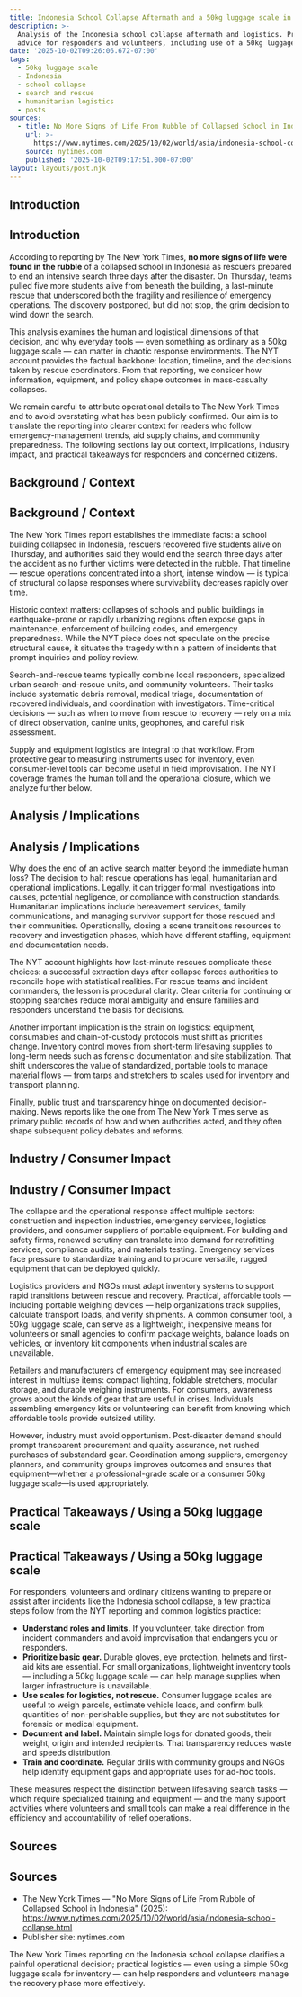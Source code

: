 ```yaml
---
title: Indonesia School Collapse Aftermath and a 50kg luggage scale in Log…
description: >-
  Analysis of the Indonesia school collapse aftermath and logistics. Practical
  advice for responders and volunteers, including use of a 50kg luggage scale.
date: '2025-10-02T09:26:06.672-07:00'
tags:
  - 50kg luggage scale
  - Indonesia
  - school collapse
  - search and rescue
  - humanitarian logistics
  - posts
sources:
  - title: No More Signs of Life From Rubble of Collapsed School in Indonesia
    url: >-
      https://www.nytimes.com/2025/10/02/world/asia/indonesia-school-collapse.html
    source: nytimes.com
    published: '2025-10-02T09:17:51.000-07:00'
layout: layouts/post.njk
---
```


## Introduction

## Introduction

According to reporting by The New York Times, **no more signs of life were found in the rubble** of a collapsed school in Indonesia as rescuers prepared to end an intensive search three days after the disaster. On Thursday, teams pulled five more students alive from beneath the building, a last-minute rescue that underscored both the fragility and resilience of emergency operations. The discovery postponed, but did not stop, the grim decision to wind down the search.

This analysis examines the human and logistical dimensions of that decision, and why everyday tools — even something as ordinary as a 50kg luggage scale — can matter in chaotic response environments. The NYT account provides the factual backbone: location, timeline, and the decisions taken by rescue coordinators. From that reporting, we consider how information, equipment, and policy shape outcomes in mass-casualty collapses.

We remain careful to attribute operational details to The New York Times and to avoid overstating what has been publicly confirmed. Our aim is to translate the reporting into clearer context for readers who follow emergency-management trends, aid supply chains, and community preparedness. The following sections lay out context, implications, industry impact, and practical takeaways for responders and concerned citizens.

## Background / Context

## Background / Context

The New York Times report establishes the immediate facts: a school building collapsed in Indonesia, rescuers recovered five students alive on Thursday, and authorities said they would end the search three days after the accident as no further victims were detected in the rubble. That timeline — rescue operations concentrated into a short, intense window — is typical of structural collapse responses where survivability decreases rapidly over time.

Historic context matters: collapses of schools and public buildings in earthquake-prone or rapidly urbanizing regions often expose gaps in maintenance, enforcement of building codes, and emergency preparedness. While the NYT piece does not speculate on the precise structural cause, it situates the tragedy within a pattern of incidents that prompt inquiries and policy review.

Search-and-rescue teams typically combine local responders, specialized urban search-and-rescue units, and community volunteers. Their tasks include systematic debris removal, medical triage, documentation of recovered individuals, and coordination with investigators. Time-critical decisions — such as when to move from rescue to recovery — rely on a mix of direct observation, canine units, geophones, and careful risk assessment.

Supply and equipment logistics are integral to that workflow. From protective gear to measuring instruments used for inventory, even consumer-level tools can become useful in field improvisation. The NYT coverage frames the human toll and the operational closure, which we analyze further below.

## Analysis / Implications

## Analysis / Implications

Why does the end of an active search matter beyond the immediate human loss? The decision to halt rescue operations has legal, humanitarian and operational implications. Legally, it can trigger formal investigations into causes, potential negligence, or compliance with construction standards. Humanitarian implications include bereavement services, family communications, and managing survivor support for those rescued and their communities. Operationally, closing a scene transitions resources to recovery and investigation phases, which have different staffing, equipment and documentation needs.

The NYT account highlights how last-minute rescues complicate these choices: a successful extraction days after collapse forces authorities to reconcile hope with statistical realities. For rescue teams and incident commanders, the lesson is procedural clarity. Clear criteria for continuing or stopping searches reduce moral ambiguity and ensure families and responders understand the basis for decisions.

Another important implication is the strain on logistics: equipment, consumables and chain-of-custody protocols must shift as priorities change. Inventory control moves from short-term lifesaving supplies to long-term needs such as forensic documentation and site stabilization. That shift underscores the value of standardized, portable tools to manage material flows — from tarps and stretchers to scales used for inventory and transport planning.

Finally, public trust and transparency hinge on documented decision-making. News reports like the one from The New York Times serve as primary public records of how and when authorities acted, and they often shape subsequent policy debates and reforms.

## Industry / Consumer Impact

## Industry / Consumer Impact

The collapse and the operational response affect multiple sectors: construction and inspection industries, emergency services, logistics providers, and consumer suppliers of portable equipment. For building and safety firms, renewed scrutiny can translate into demand for retrofitting services, compliance audits, and materials testing. Emergency services face pressure to standardize training and to procure versatile, rugged equipment that can be deployed quickly.

Logistics providers and NGOs must adapt inventory systems to support rapid transitions between rescue and recovery. Practical, affordable tools — including portable weighing devices — help organizations track supplies, calculate transport loads, and verify shipments. A common consumer tool, a 50kg luggage scale, can serve as a lightweight, inexpensive means for volunteers or small agencies to confirm package weights, balance loads on vehicles, or inventory kit components when industrial scales are unavailable.

Retailers and manufacturers of emergency equipment may see increased interest in multiuse items: compact lighting, foldable stretchers, modular storage, and durable weighing instruments. For consumers, awareness grows about the kinds of gear that are useful in crises. Individuals assembling emergency kits or volunteering can benefit from knowing which affordable tools provide outsized utility.

However, industry must avoid opportunism. Post-disaster demand should prompt transparent procurement and quality assurance, not rushed purchases of substandard gear. Coordination among suppliers, emergency planners, and community groups improves outcomes and ensures that equipment—whether a professional-grade scale or a consumer 50kg luggage scale—is used appropriately.

## Practical Takeaways / Using a 50kg luggage scale

## Practical Takeaways / Using a 50kg luggage scale

For responders, volunteers and ordinary citizens wanting to prepare or assist after incidents like the Indonesia school collapse, a few practical steps follow from the NYT reporting and common logistics practice:

- **Understand roles and limits.** If you volunteer, take direction from incident commanders and avoid improvisation that endangers you or responders.
- **Prioritize basic gear.** Durable gloves, eye protection, helmets and first-aid kits are essential. For small organizations, lightweight inventory tools — including a 50kg luggage scale — can help manage supplies when larger infrastructure is unavailable.
- **Use scales for logistics, not rescue.** Consumer luggage scales are useful to weigh parcels, estimate vehicle loads, and confirm bulk quantities of non-perishable supplies, but they are not substitutes for forensic or medical equipment.
- **Document and label.** Maintain simple logs for donated goods, their weight, origin and intended recipients. That transparency reduces waste and speeds distribution.
- **Train and coordinate.** Regular drills with community groups and NGOs help identify equipment gaps and appropriate uses for ad-hoc tools.

These measures respect the distinction between lifesaving search tasks — which require specialized training and equipment — and the many support activities where volunteers and small tools can make a real difference in the efficiency and accountability of relief operations.

## Sources

## Sources

- The New York Times — "No More Signs of Life From Rubble of Collapsed School in Indonesia" (2025): https://www.nytimes.com/2025/10/02/world/asia/indonesia-school-collapse.html
- Publisher site: nytimes.com

The New York Times reporting on the Indonesia school collapse clarifies a painful operational decision; practical logistics — even using a simple 50kg luggage scale for inventory — can help responders and volunteers manage the recovery phase more effectively.
